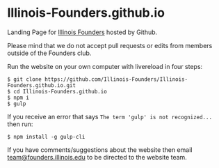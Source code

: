 Illinois-Founders.github.io
===========================
Landing Page for [Illinois Founders](http://founders.illinois.edu) hosted by Github.

Please mind that we do not accept pull requests or edits from members outside of the Founders club.

Run the website on your own computer with livereload in four steps:

```
$ git clone https://github.com/Illinois-Founders/Illinois-Founders.github.io.git
$ cd Illinois-Founders.github.io
$ npm i
$ gulp
```

If you receive an error that says `The term 'gulp' is not recognized...` then run:

```
$ npm install -g gulp-cli
```

If you have comments/suggestions about the website then email team@founders.illinois.edu to be directed to the website team.
